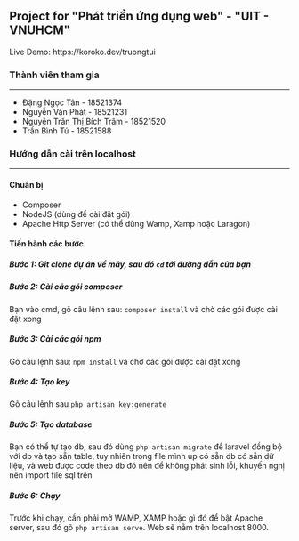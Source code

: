 <h2>Project for "Phát triển ứng dụng web" - "UIT - VNUHCM"</h2>
<p>Live Demo: https://koroko.dev/truongtui </p>
<div>
<h3>Thành viên tham gia</h3>
<hr>
<ul>
    <li>Đặng Ngọc Tân - 18521374</li>
    <li>Nguyễn Văn Phát - 18521231</li>
    <li>Nguyễn Trần Thị Bích Trâm - 18521520</li>
    <li>Trần Bình Tú - 18521588</li>
<ul>
    </div>
    <div>
<h3>Hướng dẫn cài trên localhost</h3>
<hr>
<h4>Chuẩn bị</h4>
<ul>
    <li>Composer</li>
    <li>NodeJS (dùng để cài đặt gói) </li>
    <li>Apache Http Server (có thể dùng Wamp, Xamp hoặc Laragon)</li>
</ul>
<h4>Tiến hành các bước</h4>
<h5>Bước 1: Git clone dự án về máy, sau đó <code>cd</code> tới đường dẫn của bạn </h5>
<h5>Bước 2: Cài các gói composer </h5>
Bạn vào cmd, gõ câu lệnh sau: <code>composer install</code> và chờ các gói được cài đặt xong
<h5>Bước 3: Cài các gói npm</h5>
Gõ câu lệnh sau: <code>npm install</code> và chờ các gói được cài đặt xong
<h5>Bước 4: Tạo key</h5>
Gõ câu lệnh sau <code>php artisan key:generate</code>
<h5>Bước 5: Tạo database</h5>
Bạn có thể tự tạo db, sau đó dùng <code>php artisan migrate</code> để laravel đồng bộ với db và tạo sẵn table, tuy nhiên trong file mình up có sẵn db có sẵn dữ liệu, và web được code theo db đó nên để không phát sinh lỗi, khuyến nghị nên import file sql trên
<h5>Bước 6: Chạy</h5>
Trước khi chạy, cần phải mở WAMP, XAMP hoặc gì đó để bật Apache server, sau đó gõ <code>php artisan serve</code>. Web sẽ nằm trên localhost:8000.
    </div>
    
